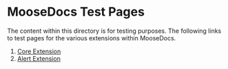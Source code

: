 # MooseDocs Test Pages

The content within this directory is for testing purposes. The following
links to test pages for the various extensions within MooseDocs.

1. [Core Extension](core.md)
2. [Alert Extension](alert.md)
